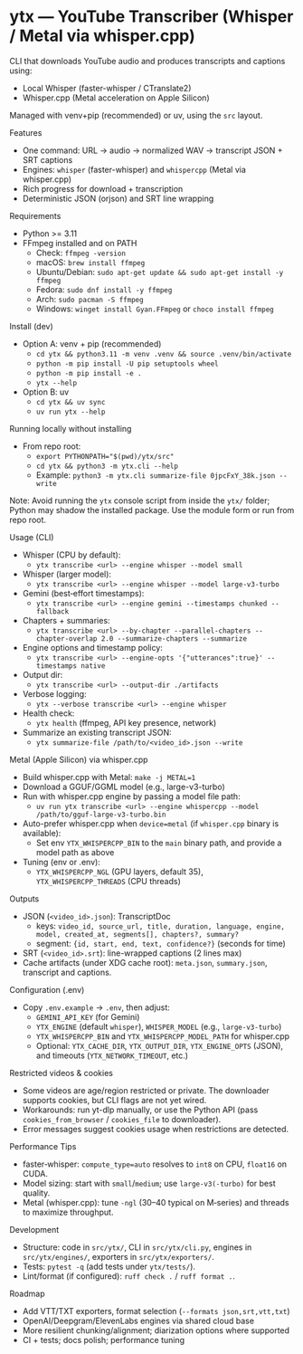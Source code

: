 # ytx — YouTube Transcriber (Whisper / Metal via whisper.cpp)

CLI that downloads YouTube audio and produces transcripts and captions using:

- Local Whisper (faster-whisper / CTranslate2)
- Whisper.cpp (Metal acceleration on Apple Silicon)

Managed with venv+pip (recommended) or uv, using the `src` layout.

Features

- One command: URL → audio → normalized WAV → transcript JSON + SRT captions
- Engines: `whisper` (faster-whisper) and `whispercpp` (Metal via whisper.cpp)
- Rich progress for download + transcription
- Deterministic JSON (orjson) and SRT line wrapping

Requirements

- Python >= 3.11
- FFmpeg installed and on PATH
  - Check: `ffmpeg -version`
  - macOS: `brew install ffmpeg`
  - Ubuntu/Debian: `sudo apt-get update && sudo apt-get install -y ffmpeg`
  - Fedora: `sudo dnf install -y ffmpeg`
  - Arch: `sudo pacman -S ffmpeg`
  - Windows: `winget install Gyan.FFmpeg` or `choco install ffmpeg`

Install (dev)

- Option A: venv + pip (recommended)
  - `cd ytx && python3.11 -m venv .venv && source .venv/bin/activate`
  - `python -m pip install -U pip setuptools wheel`
  - `python -m pip install -e .`
  - `ytx --help`
- Option B: uv
  - `cd ytx && uv sync`
  - `uv run ytx --help`

Running locally without installing

- From repo root:
  - `export PYTHONPATH="$(pwd)/ytx/src"`
  - `cd ytx && python3 -m ytx.cli --help`
  - Example: `python3 -m ytx.cli summarize-file 0jpcFxY_38k.json --write`

Note: Avoid running the `ytx` console script from inside the `ytx/` folder; Python may shadow the installed package. Use the module form or run from repo root.

Usage (CLI)

- Whisper (CPU by default):
  - `ytx transcribe <url> --engine whisper --model small`
- Whisper (larger model):
  - `ytx transcribe <url> --engine whisper --model large-v3-turbo`
- Gemini (best‑effort timestamps):
  - `ytx transcribe <url> --engine gemini --timestamps chunked --fallback`
- Chapters + summaries:
  - `ytx transcribe <url> --by-chapter --parallel-chapters --chapter-overlap 2.0 --summarize-chapters --summarize`
- Engine options and timestamp policy:
  - `ytx transcribe <url> --engine-opts '{"utterances":true}' --timestamps native`
- Output dir:
  - `ytx transcribe <url> --output-dir ./artifacts`
- Verbose logging:
  - `ytx --verbose transcribe <url> --engine whisper`
- Health check:
  - `ytx health` (ffmpeg, API key presence, network)
- Summarize an existing transcript JSON:
  - `ytx summarize-file /path/to/<video_id>.json --write`

Metal (Apple Silicon) via whisper.cpp

- Build whisper.cpp with Metal: `make -j METAL=1`
- Download a GGUF/GGML model (e.g., large-v3-turbo)
- Run with whisper.cpp engine by passing a model file path:
  - `uv run ytx transcribe <url> --engine whispercpp --model /path/to/gguf-large-v3-turbo.bin`
- Auto-prefer whisper.cpp when `device=metal` (if `whisper.cpp` binary is available):
  - Set env `YTX_WHISPERCPP_BIN` to the `main` binary path, and provide a model path as above
- Tuning (env or .env):
  - `YTX_WHISPERCPP_NGL` (GPU layers, default 35), `YTX_WHISPERCPP_THREADS` (CPU threads)

Outputs

- JSON (`<video_id>.json`): TranscriptDoc
  - keys: `video_id, source_url, title, duration, language, engine, model, created_at, segments[], chapters?, summary?`
  - segment: `{id, start, end, text, confidence?}` (seconds for time)
- SRT (`<video_id>.srt`): line-wrapped captions (2 lines max)
- Cache artifacts (under XDG cache root): `meta.json`, `summary.json`, transcript and captions.

Configuration (.env)

- Copy `.env.example` → `.env`, then adjust:
  - `GEMINI_API_KEY` (for Gemini)
  - `YTX_ENGINE` (default `whisper`), `WHISPER_MODEL` (e.g., `large-v3-turbo`)
  - `YTX_WHISPERCPP_BIN` and `YTX_WHISPERCPP_MODEL_PATH` for whisper.cpp
  - Optional: `YTX_CACHE_DIR`, `YTX_OUTPUT_DIR`, `YTX_ENGINE_OPTS` (JSON), and timeouts (`YTX_NETWORK_TIMEOUT`, etc.)

Restricted videos & cookies

- Some videos are age/region restricted or private. The downloader supports cookies, but CLI flags are not yet wired.
- Workarounds: run yt-dlp manually, or use the Python API (pass `cookies_from_browser` / `cookies_file` to downloader).
- Error messages suggest cookies usage when restrictions are detected.

Performance Tips

- faster‑whisper: `compute_type=auto` resolves to `int8` on CPU, `float16` on CUDA.
- Model sizing: start with `small`/`medium`; use `large-v3(-turbo)` for best quality.
- Metal (whisper.cpp): tune `-ngl` (30–40 typical on M‑series) and threads to maximize throughput.

Development

- Structure: code in `src/ytx/`, CLI in `src/ytx/cli.py`, engines in `src/ytx/engines/`, exporters in `src/ytx/exporters/`.
- Tests: `pytest -q` (add tests under `ytx/tests/`).
- Lint/format (if configured): `ruff check .` / `ruff format .`.

Roadmap

- Add VTT/TXT exporters, format selection (`--formats json,srt,vtt,txt`)
- OpenAI/Deepgram/ElevenLabs engines via shared cloud base
- More resilient chunking/alignment; diarization options where supported
- CI + tests; docs polish; performance tuning
